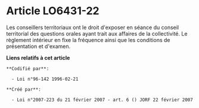 # Article LO6431-22

Les conseillers territoriaux ont le droit d'exposer en séance du conseil territorial des questions orales ayant trait aux
affaires de la collectivité. Le règlement intérieur en fixe la fréquence ainsi que les conditions de présentation et
d'examen.

**Liens relatifs à cet article**

	**Codifié par**:

	  - Loi n°96-142 1996-02-21

	**Créé par**:

	  - Loi n°2007-223 du 21 février 2007 - art. 6 () JORF 22 février 2007
